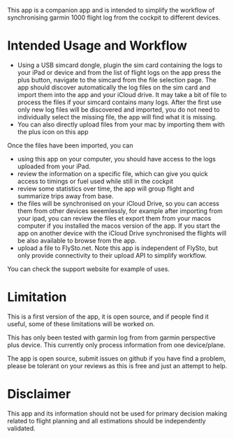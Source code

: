 This app is a companion app and is intended to simplify the workflow of synchronising garmin 1000 flight log from the cockpit to different devices. 


# Intended Usage and Workflow

- Using a USB simcard dongle, plugin the sim card containing the logs to your iPad or device and from the list of flight logs on the app press the plus button, navigate to the simcard from the file selection page. The app should discover automatically the log files on the sim card and import them into the app and your iCloud drive. It may take a bit of file to process the files if your simcard contains many logs. After the first use only new log files will be discovered and imported, you do not need to individually select the missing file, the app will find what it is missing.
- You can also directly upload files from your mac by importing them with the plus icon on this app

Once the files have been imported, you can

- using this app on your computer, you should have access to the logs uploaded from your iPad.
- review the information on a specific file, which can give you quick access to timings or fuel used while still in the cockpit
- review some statistics over time, the app will group flight and summarize trips away from base.
- the files will be synchronised on your iCloud Drive, so you can access them from other devices seeemlessly, for example after importing from your ipad, you can review the files et export them from your macos computer if you installed the macos version of the app. If you start the app on another device with the iCloud Drive synchronised the flights will be also available to browse from the app.
- upload a file to FlySto.net. Note this app is independent of FlySto, but only provide connectivity to their upload API to simplify workflow.

You can check the support website for example of uses.

# Limitation

This is a first version of the app, it is open source, and if people find it useful, some of these limitations will be worked on.

This has only been tested with garmin log from from garmin perspective plus device. 
This currently only process information from one device/plane.

The app is open source, submit issues on github if you have find a problem, please be tolerant on your reviews as this is free and just an attempt to help.

# Disclaimer

This app and its information should not be used for primary decision making related to flight planning and all estimations should be independently validated.

